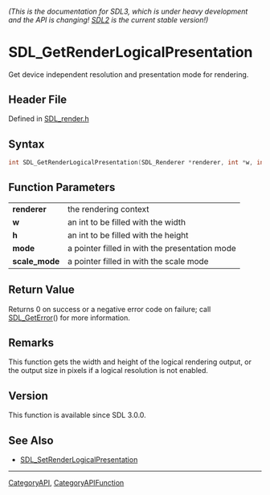 ###### (This is the documentation for SDL3, which is under heavy development and the API is changing! [SDL2](https://wiki.libsdl.org/SDL2/) is the current stable version!)
# SDL_GetRenderLogicalPresentation

Get device independent resolution and presentation mode for rendering.

## Header File

Defined in [SDL_render.h](https://github.com/libsdl-org/SDL/blob/main/include/SDL3/SDL_render.h)

## Syntax

```c
int SDL_GetRenderLogicalPresentation(SDL_Renderer *renderer, int *w, int *h, SDL_RendererLogicalPresentation *mode, SDL_ScaleMode *scale_mode);

```

## Function Parameters

|                    |                                                |
| ------------------ | ---------------------------------------------- |
| **renderer**       | the rendering context                          |
| **w**              | an int to be filled with the width             |
| **h**              | an int to be filled with the height            |
| **mode**           | a pointer filled in with the presentation mode |
| **scale_mode**     | a pointer filled in with the scale mode        |

## Return Value

Returns 0 on success or a negative error code on failure; call
[SDL_GetError](SDL_GetError)() for more information.

## Remarks

This function gets the width and height of the logical rendering output, or
the output size in pixels if a logical resolution is not enabled.

## Version

This function is available since SDL 3.0.0.

## See Also

* [SDL_SetRenderLogicalPresentation](SDL_SetRenderLogicalPresentation)

----
[CategoryAPI](CategoryAPI), [CategoryAPIFunction](CategoryAPIFunction)

